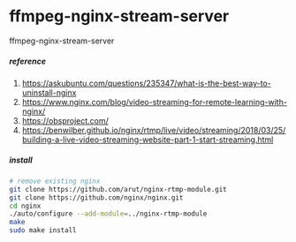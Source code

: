 # ffmpeg-nginx-stream-server
ffmpeg-nginx-stream-server
##### reference
1. https://askubuntu.com/questions/235347/what-is-the-best-way-to-uninstall-nginx
2. https://www.nginx.com/blog/video-streaming-for-remote-learning-with-nginx/
3. https://obsproject.com/
4. https://benwilber.github.io/nginx/rtmp/live/video/streaming/2018/03/25/building-a-live-video-streaming-website-part-1-start-streaming.html

##### install
```sh
# remove existing nginx
git clone https://github.com/arut/nginx-rtmp-module.git
git clone https://github.com/nginx/nginx.git
cd nginx
./auto/configure --add-module=../nginx-rtmp-module
make
sudo make install
```